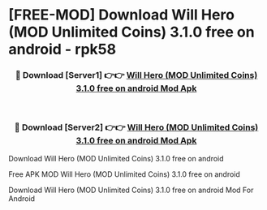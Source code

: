 # [FREE-MOD] Download Will Hero (MOD Unlimited Coins) 3.1.0 free on android - rpk58


<div align="center">
<h3>🔴 Download [Server1] 👉👉 <a href="https://apk-comot.site?title=Will_Hero_(MOD_Unlimited_Coins)_3.1.0_free_on_android">Will Hero (MOD Unlimited Coins) 3.1.0 free on android Mod Apk</a></h3><br>

<h3>🔴 Download [Server2] 👉👉 <a href="https://apk-comot.site?title=Will_Hero_(MOD_Unlimited_Coins)_3.1.0_free_on_android">Will Hero (MOD Unlimited Coins) 3.1.0 free on android Mod Apk</a></h3>
</div>



Download Will Hero (MOD Unlimited Coins) 3.1.0 free on android 

Free APK MOD Will Hero (MOD Unlimited Coins) 3.1.0 free on android 

Download Will Hero (MOD Unlimited Coins) 3.1.0 free on android Mod For Android
